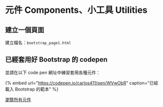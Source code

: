 # 元件 Components、小工具 Utilities

## 建立一個頁面

建立檔名：`bootstrap_page1.html`



## 已經套用好 Bootstrap 的 codepen

並請在以下 code pen 網址中練習套用各種元件：

{% embed url="https://codepen.io/carlos411/pen/WVwObR" caption="已經載入 Bootstrap 的範本" %}

[瀏覽所有元件](https://getbootstrap.com/docs/4.3/components/alerts/)





